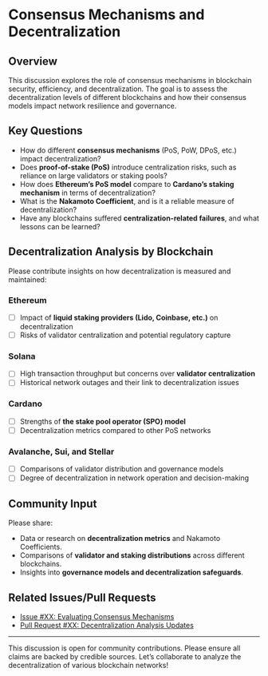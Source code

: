 # Consensus Mechanisms and Decentralization

## **Overview**
This discussion explores the role of consensus mechanisms in blockchain security, efficiency, and decentralization. The goal is to assess the decentralization levels of different blockchains and how their consensus models impact network resilience and governance.

## **Key Questions**
- How do different **consensus mechanisms** (PoS, PoW, DPoS, etc.) impact decentralization?
- Does **proof-of-stake (PoS)** introduce centralization risks, such as reliance on large validators or staking pools?
- How does **Ethereum’s PoS model** compare to **Cardano’s staking mechanism** in terms of decentralization?
- What is the **Nakamoto Coefficient**, and is it a reliable measure of decentralization?
- Have any blockchains suffered **centralization-related failures**, and what lessons can be learned?

## **Decentralization Analysis by Blockchain**
Please contribute insights on how decentralization is measured and maintained:

### **Ethereum**
- [ ] Impact of **liquid staking providers (Lido, Coinbase, etc.)** on decentralization
- [ ] Risks of validator centralization and potential regulatory capture

### **Solana**
- [ ] High transaction throughput but concerns over **validator centralization**
- [ ] Historical network outages and their link to decentralization issues

### **Cardano**
- [ ] Strengths of **the stake pool operator (SPO) model**
- [ ] Decentralization metrics compared to other PoS networks

### **Avalanche, Sui, and Stellar**
- [ ] Comparisons of validator distribution and governance models
- [ ] Degree of decentralization in network operation and decision-making

## **Community Input**
Please share:
- Data or research on **decentralization metrics** and Nakamoto Coefficients.
- Comparisons of **validator and staking distributions** across different blockchains.
- Insights into **governance models and decentralization safeguards**.

## **Related Issues/Pull Requests**
- [Issue #XX: Evaluating Consensus Mechanisms](../issues/XX)
- [Pull Request #XX: Decentralization Analysis Updates](../pulls/XX)

---

This discussion is open for community contributions. Please ensure all claims are backed by credible sources. Let’s collaborate to analyze the decentralization of various blockchain networks!
